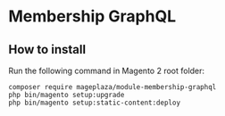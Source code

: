 # Membership GraphQL

## How to install
Run the following command in Magento 2 root folder:

```
composer require mageplaza/module-membership-graphql
php bin/magento setup:upgrade
php bin/magento setup:static-content:deploy
```
